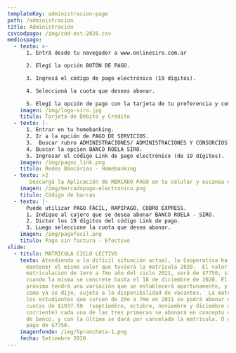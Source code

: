 ```yaml
---
templateKey: administracion-page
path: /administracion
title: Administración
csvcodpago: /img/cod-est-2020.csv
mediospago:
  - texto: >-
      1. Entrá desde tu navegador a www.onlinesiro.com.ar

      2. Elegí la opción BOTÓN DE PAGO. 

      3. Ingresá el código de pago electrónico (19 dígitos).

      4. Seleccioná la cuota que deseas abonar.

      5. Elegí la opción de pago con la tarjeta de tu preferencia y completá con los datos.  
    imagen: /img/logo-siro.jpg
    titulo: Tarjeta de Débito y Crédito
  - texto: |-
      1. Entrar en tu homebanking.
      2. Ir a la opción de PAGO DE SERVICIOS.
      3.  Buscar rubro ADMINISTRACIONES/ ADMINISTRACIONES Y CONSORCIOS.
      4. Buscar la opción BANCO ROELA SIRO.
      5. Ingresar el código Link de pago electrónico (de 19 dígitos).
    imagen: /img/pagos_link.png
    titulo: Redes Bancarias - Homebanking
  - texto: >2
       Descargá la Aplicación de MERCADO PAGO en tu celular y escanea el código de barras del cupón de pago (los cupones se envían automáticamente por mail a principio de mes).
    imagen: /img/mercadopago-electronico.png
    titulo: Código de barras
  - texto: |-
      Puede utilizar PAGO FÁCIL, RAPIPAGO, COBRO EXPRESS. 
      1. Indique al cajero que se desea abonar BANCO ROELA - SIRO.
      2. Dictar los 19 dígitos del código Link de pago.
      3. Luego seleccione la cuota que desea abonar.
    imagen: /img/pagofacil.png
    titulo: Pago sin factura - Efectivo
slide:
  - titulo: MATRICULA CICLO LECTIVO
    texto: Atendiendo a la difícil situación actual, la Cooperativa ha decidido
      mantener el mismo valor que tuviera la matrícula 2020.  El valor de la
      matriculación de 1ero a 7mo año del ciclo 2021, será de $7750, siempre y
      cuando la misma se concrete hasta el 18 de diciembre de 2020. El año
      próximo tendrá una variación que se establecerá oportunamente, y quedará,
      como ya se dijo, sujeta a la disponibilidad de vacantes.	La matrícula para
      los estudiantes que cursen de 2do a 7mo en 2021 se podrá abonar en cuatro
      cuotas de $1937.50  (septiembre, octubre, noviembre y diciembre del
      corriente) cada una de las tres primeras se abonará en concepto de reserva
      de banco, y con la última se dará por cancelada la matrícula. Ó en un solo
      pago de $7750.
    imagenfondo: /img/5prancheta-1.png
    fecha: Setiembre 2020
---
```


